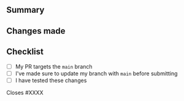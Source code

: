 ## Summary
<!-- Provide a short summary of the PR "Why are the changes needed?" -->

## Changes made
<!-- Describe specific changes made. Provide details on the approach taken and 
any notable implementation details. -->

## Checklist
- [ ] My PR targets the `main` branch
- [ ] I've made sure to update my branch with `main` before submitting
- [ ] I have tested these changes

<!-- If your pull request closes an issue, replace the XXXX below with the issue
number. -->
Closes #XXXX
